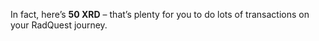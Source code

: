 In fact, here’s **50 XRD** – that’s plenty for you to do lots of transactions on your RadQuest journey.
